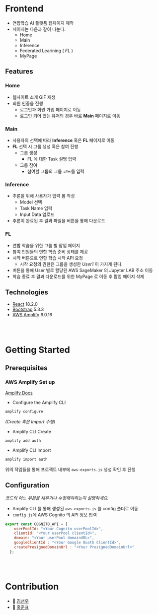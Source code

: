 # Frontend

- 연합학습 AI 플랫폼 웹페이지 제작
- 페이지는 다음과 같이 나눈다.
  - Home
  - Main
  - Inference
  - Federated Learining ( *FL* )
  - MyPage


## Features
### Home
- 웹사이트 소개 GIF 재생
- 회원 인증을 진행
  - 로그인과 회원 가입 페이지로 이동
  - 로그인 되어 있는 유저의 경우 바로 **Main** 페이지로 이동
  
### Main
- 사용자의 선택에 따라 **Inference** 혹은 **FL** 페이지로 이동
- **FL** 선택 시 그룹 생성 혹은 참여 진행
  - 그룹 생성
    - FL 에 대한 Task 설명 입력
  - 그룹 참여
    - 참여할 그룹의 그룹 코드를 입력

### Inference
- 추론을 위해 사용자가 입력 폼 작성
  - Model 선택
  - Task Name 입력
  - Input Data 업로드
- 추론이 완료된 후 결과 파일을 버튼을 통해 다운로드

### FL
- 연합 학습을 위한 그룹 별 팝업 페이지
- 참여 인원들의 연합 학습 준비 상태를 제공
- 시작 버튼으로 연합 학습 시작 API 요청
  - 시작 요청의 권한은 그룹을 생성한 *User1* 이 가지게 된다.
- 버튼을 통해 User 별로 할당된 AWS SageMaker 의 Jupyter LAB 주소 이동
- 학습 종료 후 결과 다운로드를 위한 MyPage 로 이동 후 팝업 페이지 삭제
 
## Technologies

- [React](https://react.dev/) 18.2.0
- [Bootstrap](https://getbootstrap.com/) 5.3.3
- [AWS Amplify](https://aws.amazon.com/ko/amplify/) 6.0.16

<br>
<br>


# Getting Started

## Prerequisites

### AWS Amplify Set up
[Amplify Docs](https://docs.amplify.aws/react/)

- Configure the Amplify CLI
```bash
amplify configure
```

*(Create 혹은 Import 수행)*

- Amplify CLI Create
```bash
amplify add auth
```

- Amplify CLI Import
```bash
amplify import auth
```
  
위의 작업들을 통해 프로젝트 내부에 `aws-exports.js` 생성 확인 후 진행


## Configuration
*코드의 어느 부분을 채우거나 수정해야하는지 설명하세요.*
- Amplify CLI 를 통해 생성된 `aws-exports.js` 를 config 폴더로 이동 
- `config.js`에 AWS Cognito 의 API 정보 입력
```javascript
export const COGNITO_API = {
    userPoolId: "<Your Cognito userPoolId>",
    clientId: "<Your userPool clientId>",
    domain: "<Your userPool domainURL>",
    googleClientId : "<Your Google Ouath ClientId>",
    createPresignedDomainUrl : "<Your PresignedDomainUrl>"
  };
```

<br>
<br>

# Contribution
- 🫠 [김선우](https://github.com/sw801733)
- 🫢 [홍준표](https://github.com/hjp1016)
